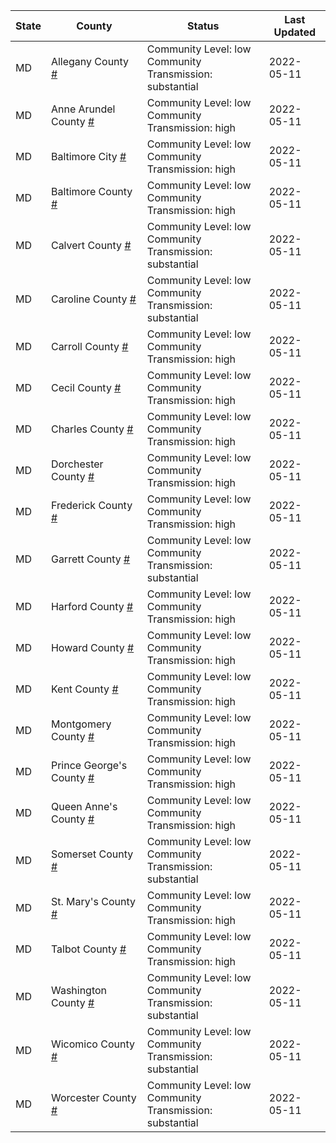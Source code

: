 State | County | Status | Last Updated
--- | --- | --- | --- 
MD | Allegany County <a href="#allegany_county">#</a> | <a name="allegany_county"></a>Community Level: low<br/>Community Transmission: substantial | 2022-05-11
MD | Anne Arundel County <a href="#anne_arundel_county">#</a> | <a name="anne_arundel_county"></a>Community Level: low<br/>Community Transmission: high | 2022-05-11
MD | Baltimore City <a href="#baltimore_city">#</a> | <a name="baltimore_city"></a>Community Level: low<br/>Community Transmission: high | 2022-05-11
MD | Baltimore County <a href="#baltimore_county">#</a> | <a name="baltimore_county"></a>Community Level: low<br/>Community Transmission: high | 2022-05-11
MD | Calvert County <a href="#calvert_county">#</a> | <a name="calvert_county"></a>Community Level: low<br/>Community Transmission: substantial | 2022-05-11
MD | Caroline County <a href="#caroline_county">#</a> | <a name="caroline_county"></a>Community Level: low<br/>Community Transmission: substantial | 2022-05-11
MD | Carroll County <a href="#carroll_county">#</a> | <a name="carroll_county"></a>Community Level: low<br/>Community Transmission: high | 2022-05-11
MD | Cecil County <a href="#cecil_county">#</a> | <a name="cecil_county"></a>Community Level: low<br/>Community Transmission: high | 2022-05-11
MD | Charles County <a href="#charles_county">#</a> | <a name="charles_county"></a>Community Level: low<br/>Community Transmission: high | 2022-05-11
MD | Dorchester County <a href="#dorchester_county">#</a> | <a name="dorchester_county"></a>Community Level: low<br/>Community Transmission: high | 2022-05-11
MD | Frederick County <a href="#frederick_county">#</a> | <a name="frederick_county"></a>Community Level: low<br/>Community Transmission: high | 2022-05-11
MD | Garrett County <a href="#garrett_county">#</a> | <a name="garrett_county"></a>Community Level: low<br/>Community Transmission: substantial | 2022-05-11
MD | Harford County <a href="#harford_county">#</a> | <a name="harford_county"></a>Community Level: low<br/>Community Transmission: high | 2022-05-11
MD | Howard County <a href="#howard_county">#</a> | <a name="howard_county"></a>Community Level: low<br/>Community Transmission: high | 2022-05-11
MD | Kent County <a href="#kent_county">#</a> | <a name="kent_county"></a>Community Level: low<br/>Community Transmission: high | 2022-05-11
MD | Montgomery County <a href="#montgomery_county">#</a> | <a name="montgomery_county"></a>Community Level: low<br/>Community Transmission: high | 2022-05-11
MD | Prince George's County <a href="#prince_george's_county">#</a> | <a name="prince_george's_county"></a>Community Level: low<br/>Community Transmission: high | 2022-05-11
MD | Queen Anne's County <a href="#queen_anne's_county">#</a> | <a name="queen_anne's_county"></a>Community Level: low<br/>Community Transmission: high | 2022-05-11
MD | Somerset County <a href="#somerset_county">#</a> | <a name="somerset_county"></a>Community Level: low<br/>Community Transmission: substantial | 2022-05-11
MD | St. Mary's County <a href="#st._mary's_county">#</a> | <a name="st._mary's_county"></a>Community Level: low<br/>Community Transmission: high | 2022-05-11
MD | Talbot County <a href="#talbot_county">#</a> | <a name="talbot_county"></a>Community Level: low<br/>Community Transmission: high | 2022-05-11
MD | Washington County <a href="#washington_county">#</a> | <a name="washington_county"></a>Community Level: low<br/>Community Transmission: substantial | 2022-05-11
MD | Wicomico County <a href="#wicomico_county">#</a> | <a name="wicomico_county"></a>Community Level: low<br/>Community Transmission: substantial | 2022-05-11
MD | Worcester County <a href="#worcester_county">#</a> | <a name="worcester_county"></a>Community Level: low<br/>Community Transmission: substantial | 2022-05-11
